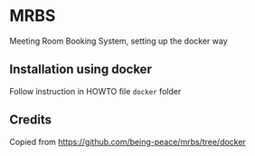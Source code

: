 # MRBS
Meeting Room Booking System, setting up the docker way

## Installation using docker
Follow instruction in HOWTO file `docker` folder

## Credits
Copied from https://github.com/being-peace/mrbs/tree/docker
